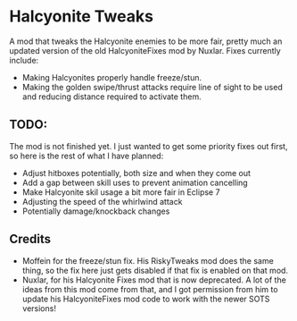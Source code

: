 # Halcyonite Tweaks

A mod that tweaks the Halcyonite enemies to be more fair, pretty much an updated version of the old HalcyoniteFixes mod by Nuxlar. Fixes currently include:

- Making Halcyonites properly handle freeze/stun.
- Making the golden swipe/thrust attacks require line of sight to be used and reducing distance required to activate them.

## TODO:
The mod is not finished yet. I just wanted to get some priority fixes out first, so here is the rest of what I have planned:

- Adjust hitboxes potentially, both size and when they come out
- Add a gap between skill uses to prevent animation cancelling
- Make Halcyonite skil usage a bit more fair in Eclipse 7
- Adjusting the speed of the whirlwind attack
- Potentially damage/knockback changes

## Credits
- Moffein for the freeze/stun fix. His RiskyTweaks mod does the same thing, so the fix here just gets disabled if that fix is enabled on that mod.
- Nuxlar, for his Halcyonite Fixes mod that is now deprecated. A lot of the ideas from this mod come from that, and I got permission from him to update his HalcyoniteFixes mod code to work with the newer SOTS versions!